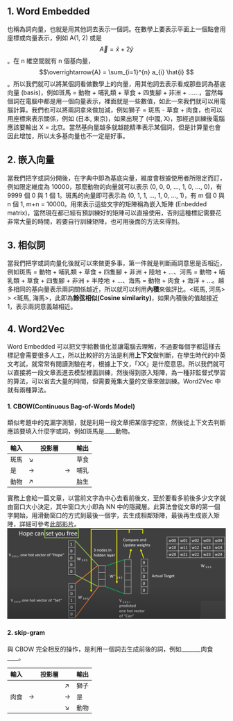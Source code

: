 ## 1. Word Embedded
也稱為詞向量，也就是用其他詞去表示一個詞。在數學上要表示平面上一個點會用座標或向量表示，例如 A(1, 2) 或是 $$\overrightarrow{A} = \hat{x} + 2\hat{y}$$。在 n 維空間就有 n 個基向量， $$\overrightarrow{A} = \sum_{i=1}^{n} a_{i} \hat{i} $$ 。所以我們就可以將某個詞看做數學上的向量，用其他詞去表示看成那些詞為基底向量 (basis)，例如斑馬 = 動物 + 哺乳類 + 草食 + 四隻腳 + 非洲 + ......，當然每個詞在電腦中都是用一個向量表示，裡面就是一些數值，如此一來我們就可以用電腦計算。我們也可以將兩詞拿來做加減，例如獅子 = 斑馬 - 草食 + 肉食，也可以用座標來表示關係，例如 (日本, 東京)，如果出現了 (中國, X)，那經過訓練後電腦應該要輸出 X = 北京。當然基向量越多就越能精準表示某個詞，但是計算量也會因此增加，所以太多基向量也不一定是好事。

## 2. 嵌入向量
當我們把字或詞分開後，在字典中即為基底向量，維度會根據使用者所限定而訂，例如限定維度為 10000，那麼動物的向量就可以表示 (0, 0, 0, ..., 1, 0, ..., 0)，有 9999 個 0 與 1 個 1。斑馬的向量即可表示為 (0, 1, 1, ..., 1, 0, ..., 1)，有 m 個 0 與 n 個 1, m+n = 10000。用來表示這些文字的矩陣稱為嵌入矩陣 (Enbedded matrix)，當然現在都已經有預訓練好的矩陣可以直接使用，否則這種標記需要花非常大量的時間，若要自行訓練矩陣，也可用後面的方法來得到。

## 3. 相似詞
當我們把字或詞向量化後就可以來做更多事，第一件就是判斷兩詞意思是否相近，例如斑馬 = 動物 + 哺乳類 + 草食 + 四隻腳 + 非洲 + 陸地 + ...、河馬 = 動物 + 哺乳類 + 草食 + 四隻腳 + 非洲 + 半陸地 + ...、海馬 = 動物 + 肉食 + 海洋 + ...。越多相同的基向量表示兩詞關係越近，所以就可以利用**內積**來做評比。<斑馬, 河馬> > <斑馬, 海馬>，此即為**餘弦相似(Cosine similarity)**，如果內積後的值越接近 1，表示兩詞意義越相近。

## 4. Word2Vec
Word Embedded 可以把文字給數值化並讓電腦去理解，不過要每個字都這樣去標記會需要很多人工，所以比較好的方法是利用**上下文**做判斷，在學生時代的中英文考試，就常常有閱讀測驗在考，根據上下文，「XX」是什麼意思。所以我們就可以直接將一段文章丟進去模型裡面訓練，然後得到嵌入矩陣，為一種非監督式學習的算法，可以省去大量的時間，但需要蒐集大量的文章來做訓練。Word2Vec 中就有兩種算法。

#### 1. CBOW(Continuous Bag-of-Words Model)
類似考題中的克漏字測驗，就是利用一段文章把某個字挖空，然後從上下文去判斷應該要填入什麼字或詞，例如斑馬是____動物。

| 輸入 |  | 投影層 |  | 輸出 | 
| :--- | :--- | :--- | :--- | :--- |
| 斑馬 | ↘ |  |  | 草食 |
| 是   | -> |  | -> | 哺乳 |
| 動物 | ↗ |  |  | 胎生 |

實務上會給一篇文章，以當前文字為中心去看前後文，至於要看多前後多少文字就由窗口大小決定，其中窗口大小即為 NN 中的隱藏層。此算法會從文章的第一個字開始，用滑動窗口的方式到最後一個字，去生成相鄰矩陣，最後再生成嵌入矩陣，詳細可參考[此部影片](https://www.youtube.com/watch?v=UqRCEmrv1gQ)。
![img](https://github.com/JrPhy/MachineLearning/blob/master/LLM/pic/CBOW.jpg)


#### 2. skip-gram
與 CBOW 完全相反的操作，是利用一個詞去生成前後的詞，例如_______肉食____。

| 輸入 |  | 投影層 |  | 輸出 | 
| :--- | :--- | :--- | :--- | :--- |
|      |  |  | ↗ | 獅子 |
| 肉食 | -> |  | -> | 是 |
|      |  |  | ↘ | 動物 |

